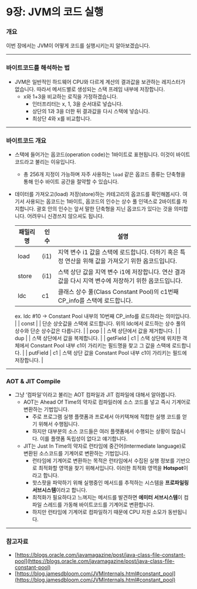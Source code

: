 # 9장: JVM의 코드 실행

### 개요

이번 장에서는 JVM이 어떻게 코드를 실행시키는지 알아보겠습니다.

---

### 바이트코드를 해석하는 법

- JVM은 일반적인 하드웨어 CPU와 다르게 계산의 결과값을 보관하는 레지스터가 없습니다. 따라서 메서드별로 생성되는 스택 프레임 내부에 저장합니다.
    - x와 1+3을 비교하는 로직을 가정하겠습니다.
        - 인터프리터는 x, 1, 3을 순서대로 넣습니다.
        - 상단의 1과 3을 더한 뒤 결과값을 다시 스택에 넣습니다.
        - 최상단 4와 x를 비교합니다.

---

### 바이트코드 개요

- 스택에 들어가는 옵코드(operation code)는 1바이트로 표현됩니다. 이것이 바이트코드라고 불리는 이유입니다.
    - 총 256개 지정이 가능하며 자주 사용하는 `load` 같은 옵코드 종류는 단축형을 통해 인수 바이트 공간을 절약할 수 있습니다.
- 데이터를 가져오고(load) 저장(store)하는 카테고리의 옵코드를 확인해봅시다. 여기서 사용되는 옵코드는 1바이트, 옵코드의 인수는 상수 풀 인덱스로 2바이트를 차지합니다. 괄호 안의 인수는 앞서 말한 단축형을 지닌 옵코드가 있다는 것을 의미합니다. 어려우니 신경쓰지 않으셔도 됩니다.
    
    
    | 패밀리 명 | 인수 | 설명 |
    | --- | --- | --- |
    | load | (i1) | 지역 변수 i1 값을 스택에 로드합니다. 더하기 혹은 특정 연산을 위해 값을 가져오기 위한 옵코드입니다. |
    | store | (i1) | 스택 상단 값을 지역 변수 i1에 저장합니다. 연산 결과값을 다시 지역 변수에 저장하기 위한 옵코드입니다. |
    | ldc | c1 | 클래스 상수 풀(Class Constant Pool)의 c1번째 CP_info를 스택에 로드합니다. 
    
    ex. ldc #10 → Constant Pool 내부의 10번째 CP_info를 로드하라는 의미입니다. |
    | const |  | 단순 상숫값을 스택에 로드합니다. 위의 ldc에서 로드하는 상수 풀의 상수와 단순 상수값은 다릅니다. |
    | pop |  | 스택 상단에서 값을 제거합니다. |
    | dup |  | 스택 상단에서 값을 복제합니다. |
    | getField | c1 | 스택 상단에 위치한 객체에서 Constant Pool 내부 c1이 가리키는 필드명을 찾고 그 값을 스택에 로드합니다. |
    | putField | c1 | 스택 상단 값을 Constant Pool 내부 c1이 가리키는 필드에 저장합니다. |

---

### AOT & JIT Compile

- 그냥 ‘컴파일'이라고 불리는 AOT 컴파일과 JIT 컴파일에 대해서 알아봅니다.
    - AOT는 Ahead Of Time의 약자로 컴파일러에 소스 코드를 넣고 즉시 기계어로 변환하는 기법입니다.
        - 주로 프로그램 실행 플랫폼과 프로세서 아키텍쳐에 적합한 실행 코드를 얻기 위해서 수행됩니다.
        - 하지만 대부분의 소스 코드들은 여러 플랫폼에서 수행되는 상황이 많습니다. 이를 플랫폼 독립성이 없다고 얘기합니다.
    - JIT는 Just In Time의 약자로 런타임에 중간어(Intermediate language)로 변환된 소스코드를 기계어로 변환하는 기법입니다.
        - 런타임에 기계어로 변환하는 목적은 런타임에서 수집된 실행 정보를 기반으로 최적화할 영역을 찾기 위해서입니다. 이러한 최적화 영역을 **Hotspot**이라고 합니다.
        - 핫스팟을 파악하기 위해 실행중인 메서드를 추적하는 시스템을 **프로파일링 서브시스템**이라고 합니다.
        - 최적화가 필요하다고 느껴지는 메서드를 발견하면 **에미터 서브시스템**이 컴파일 스레드를 가동해 바이트코드를 기계어로 변환합니다.
        - 하지만 런타임에 기계어로 컴파일하기 때문에 CPU 자원 소모가 동반됩니다.

---
### 참고자료

- [https://blogs.oracle.com/javamagazine/post/java-class-file-constant-pool](https://blogs.oracle.com/javamagazine/post/java-class-file-constant-pool)
- [https://blog.jamesdbloom.com/JVMInternals.html#constant_pool](https://blog.jamesdbloom.com/JVMInternals.html#constant_pool)
